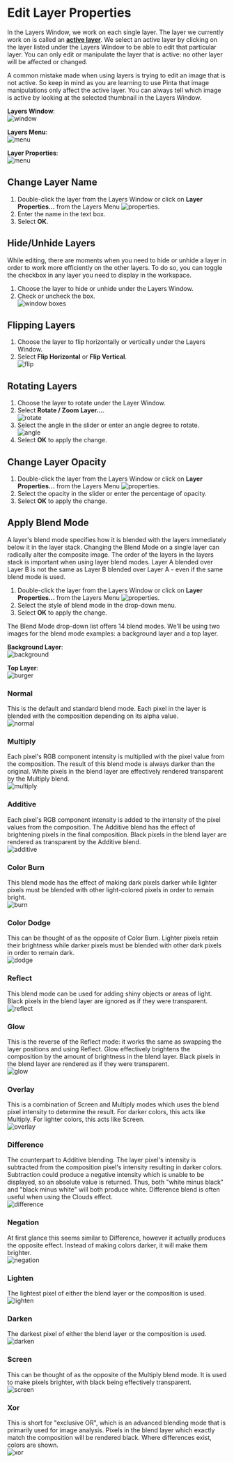# __Edit Layer Properties__ #

In the Layers Window, we work on each single layer. The layer we currently work on is called an [__active layer__](concept.md#layers). We select an active layer by clicking on the layer listed under the Layers Window to be able to edit that particular layer. You can only edit or manipulate the layer that is active: no other layer will be affected or changed. 

A common mistake made when using layers is trying to edit an image that is not active. So keep in mind as you are learning to use Pinta that image manipulations only affect the active layer. You can always tell which image is active by looking at the selected thumbnail in the Layers Window.

__Layers Window__:  
![window](img/layer/window.png)  

__Layers Menu__:  
![menu](img/layer/menu.png)  

__Layer Properties__:  
![menu](img/layer/layerproperties.png)  

## __Change Layer Name__ ##
1. Double-click the layer from the Layers Window or click on __Layer Properties...__ from the Layers Menu ![properties](img/layer/properties.png).
2. Enter the name in the text box.
3. Select __OK__.

## __Hide/Unhide Layers__ ##
While editing, there are moments when you need to hide or unhide a layer in order to work more efficiently on the other layers. To do so, you can toggle the checkbox in any layer you need to display in the workspace.

1. Choose the layer to hide or unhide under the Layers Window.
2. Check or uncheck the box.  
![window boxes](img/layer/winbox.png)

## __Flipping Layers__ ##
1. Choose the layer to flip horizontally or vertically under the Layers Window.
2. Select __Flip Horizontal__ or __Flip Vertical__.  
![flip](img/layer/flip.png)

## __Rotating Layers__ ##
1. Choose the layer to rotate under the Layer Window.
2. Select __Rotate / Zoom Layer...__.  
![rotate](img/layer/rotate.png)
3. Select the angle in the slider or enter an angle degree to rotate.  
![angle](img/layer/angle.png)
4. Select __OK__ to apply the change.

## __Change Layer Opacity__ ##
1. Double-click the layer from the Layers Window or click on __Layer Properties...__ from the Layers Menu ![properties](img/layer/properties.png).
2. Select the opacity in the slider or enter the percentage of opacity.
3. Select __OK__ to apply the change.

## __Apply Blend Mode__ ##
A layer's blend mode specifies how it is blended with the layers immediately below it in the layer stack.  Changing the Blend Mode on a single layer can radically alter the composite image. The order of the layers in the layers stack is important when using layer blend modes. Layer A blended over Layer B is not the same as Layer B blended over Layer A - even if the same blend mode is used.

1. Double-click the layer from the Layers Window or click on __Layer Properties...__ from the Layers Menu ![properties](img/layer/properties.png).
2. Select the style of blend mode in the drop-down menu.
3. Select __OK__ to apply the change.

The Blend Mode drop-down list offers 14 blend modes. We'll be using two images for the blend mode examples: a background layer and a top layer.

__Background Layer__:  
![background](img/layer/background.jpg)  

__Top Layer__:  
![burger](img/layer/burger.png)

### Normal ###

This is the default and standard blend mode. Each pixel in the layer is blended with the composition depending on its alpha value.  
![normal](img/layer/normal.png)

### Multiply ###

Each pixel's RGB component intensity is multiplied with the pixel value from the composition. The result of this blend mode is always darker than the original.  White pixels in the blend layer are effectively rendered transparent by the Multiply blend.  
![multiply](img/layer/multiply.png)

### Additive ###

Each pixel's RGB component intensity is added to the intensity of the pixel values from the composition.  The Additive blend has the effect of brightening pixels in the final composition. Black pixels in the blend layer are rendered as transparent by the Additive blend.  
![additive](img/layer/additive.png)

### Color Burn ###

This blend mode has the effect of making dark pixels darker while lighter pixels must be blended with other light-colored pixels in order to remain bright.  
![burn](img/layer/burn.png)

### Color Dodge ###

This can be thought of as the opposite of Color Burn. Lighter pixels retain their brightness while darker pixels must be blended with other dark pixels in order to remain dark.  
![dodge](img/layer/dodge.png)

### Reflect ###

This blend mode can be used for adding shiny objects or areas of light. Black pixels in the blend layer are ignored as if they were transparent.  
![reflect](img/layer/reflect.png)

### Glow ###

This is the reverse of the Reflect mode: it works the same as swapping the layer positions and using Reflect. Glow effectively brightens the composition by the amount of brightness in the blend layer. Black pixels in the blend layer are rendered as if they were transparent.  
![glow](img/layer/glow.png)

### Overlay ###

This is a combination of Screen and Multiply modes which uses the blend pixel intensity to determine the result.  For darker colors, this acts like Multiply. For lighter colors, this acts like Screen.  
![overlay](img/layer/overlay.png)

### Difference ###

The counterpart to Additive blending. The layer pixel's intensity is subtracted from the composition pixel's intensity resulting in darker colors.  Subtraction could produce a negative intensity which is unable to be displayed, so an absolute value is returned.  Thus, both "white minus black" and "black minus white" will both produce white. Difference blend is often useful when using the Clouds effect.  
![difference](img/layer/difference.png)

### Negation ###

At first glance this seems similar to Difference, however it actually produces the opposite effect.  Instead of making colors darker, it will make them brighter.  
![negation](img/layer/negation.png)

### Lighten ###

The lightest pixel of either the blend layer or the composition is used.  
![lighten](img/layer/lighten.png)

### Darken ###

The darkest pixel of either the blend layer or the composition is used.  
![darken](img/layer/darken.png)

### Screen ###

This can be thought of as the opposite of the Multiply blend mode. It is used to make pixels brighter, with black being effectively transparent.  
![screen](img/layer/screen.png)

### Xor ###

This is short for "exclusive OR", which is an advanced blending mode that is primarily used for image analysis.  Pixels in the blend layer which exactly match the composition will be rendered black. Where differences exist, colors are shown.  
![xor](img/layer/xor.png)